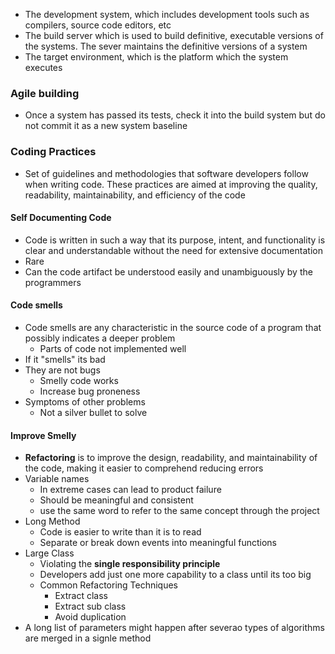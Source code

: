 
- The development system, which includes development tools such as compilers, source code editors, etc
- The build server which is used to build definitive, executable versions of the systems. The sever maintains the definitive versions of a system
- The target environment, which is the platform which the system executes


### Agile building

- Once a system has passed its tests, check it into the build system but do not commit it as a new system baseline


### Coding Practices

- Set of guidelines and methodologies that software developers follow when writing code. These practices are aimed at improving the quality, readability, maintainability, and efficiency of the code

#### Self Documenting Code

- Code is written in such a way that its purpose, intent, and functionality is clear and understandable without the need for extensive documentation
- Rare 
- Can the code artifact be understood easily and unambiguously by the programmers


#### Code smells

- Code smells are any characteristic in the source code of a program that possibly indicates a deeper problem
	- Parts of code not implemented well
- If it "smells" its bad
- They are not bugs
	- Smelly code works
	- Increase bug proneness
- Symptoms of other problems 
	- Not a silver bullet to solve


#### Improve Smelly

- **Refactoring** is to improve the design, readability, and maintainability of the code, making it easier to comprehend reducing errors
- Variable names
	- In extreme cases can lead to product failure
	- Should be meaningful and consistent
	- use the same word to refer to the same concept through the project
- Long Method
	- Code is easier to write than it is to read
	- Separate or break down events into meaningful functions
- Large Class
	- Violating the **single responsibility principle** 
	- Developers add just one more capability to a class until its too big
	- Common Refactoring Techniques
		- Extract class
		- Extract sub class
		- Avoid duplication
- A long list of parameters might happen after severao types of algorithms are merged in a signle method